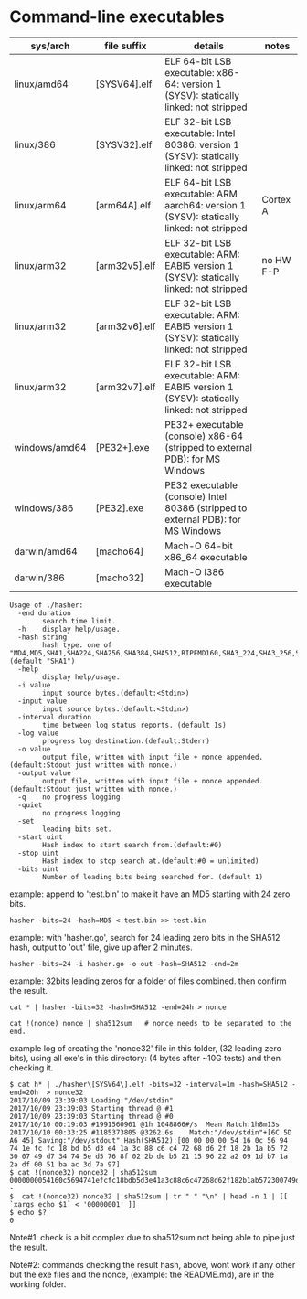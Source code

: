 # Command-line executables

|  sys/arch     |   file suffix      |           details                                                                         |    notes       |
|---------------|--------------------|-------------------------------------------------------------------------------------------|----------------|
| linux/amd64   | [SYSV64].elf       | ELF 64-bit LSB executable: x86-64: version 1 (SYSV): statically linked: not stripped      |                |
| linux/386     | [SYSV32].elf       | ELF 32-bit LSB executable: Intel 80386: version 1 (SYSV): statically linked: not stripped |                |
| linux/arm64   | [arm64A].elf       | ELF 64-bit LSB executable: ARM aarch64: version 1 (SYSV): statically linked: not stripped |   Cortex A     |
| linux/arm32   | [arm32v5].elf      | ELF 32-bit LSB executable: ARM: EABI5 version 1 (SYSV): statically linked: not stripped   |   no HW F-P    |
| linux/arm32   | [arm32v6].elf      | ELF 32-bit LSB executable: ARM: EABI5 version 1 (SYSV): statically linked: not stripped   |   		      |
| linux/arm32   | [arm32v7].elf      | ELF 32-bit LSB executable: ARM: EABI5 version 1 (SYSV): statically linked: not stripped   |  	          |
| windows/amd64 | [PE32+].exe        | PE32+ executable (console) x86-64 (stripped to external PDB): for MS Windows              |                |
| windows/386   | [PE32].exe         | PE32 executable (console) Intel 80386 (stripped to external PDB): for MS Windows          |                |
| darwin/amd64  | [macho64]          | Mach-O 64-bit x86_64 executable                                                           |                |
| darwin/386    | [macho32]          | Mach-O i386 executable                                                                    |                |

```
Usage of ./hasher:
  -end duration
    	search time limit.
  -h	display help/usage.
  -hash string
    	hash type. one of "MD4,MD5,SHA1,SHA224,SHA256,SHA384,SHA512,RIPEMD160,SHA3_224,SHA3_256,SHA3_384,SHA3_512,SHA512_224,SHA512_256" (default "SHA1")
  -help
    	display help/usage.
  -i value
    	input source bytes.(default:<Stdin>)
  -input value
    	input source bytes.(default:<Stdin>)
  -interval duration
    	time between log status reports. (default 1s)
  -log value
    	progress log destination.(default:Stderr)
  -o value
    	output file, written with input file + nonce appended.(default:Stdout just written with nonce.)
  -output value
    	output file, written with input file + nonce appended.(default:Stdout just written with nonce.)
  -q	no progress logging.
  -quiet
    	no progress logging.
  -set
    	leading bits set.
  -start uint
    	Hash index to start search from.(default:#0)
  -stop uint
    	Hash index to stop search at.(default:#0 = unlimited)
  -bits uint
    	Number of leading bits being searched for. (default 1)

```    	
 
example: append to 'test.bin' to make it have an MD5 starting with 24 zero bits.
```
hasher -bits=24 -hash=MD5 < test.bin >> test.bin
```

example: with 'hasher.go', search for 24 leading zero bits in the SHA512 hash, output to 'out' file, give up after 2 minutes.
```
hasher -bits=24 -i hasher.go -o out -hash=SHA512 -end=2m
```

example: 32bits leading zeros for a folder of files combined. then confirm the result.
```
cat * | hasher -bits=32 -hash=SHA512 -end=24h > nonce

cat !(nonce) nonce | sha512sum   # nonce needs to be separated to the end.
```

example log of creating the 'nonce32' file in this folder, (32 leading zero bits), using all exe's in this directory: (4 bytes after ~10G tests) and then checking it.
```
$ cat h* | ./hasher\[SYSV64\].elf -bits=32 -interval=1m -hash=SHA512 -end=20h  > nonce32
2017/10/09 23:39:03 Loading:"/dev/stdin"
2017/10/09 23:39:03 Starting thread @ #1
2017/10/09 23:39:03 Starting thread @ #0
2017/10/10 00:19:03 #1991560961 @1h	1048866#/s	Mean Match:1h8m13s
2017/10/10 00:33:25 #1185373805 @3262.6s	Match:"/dev/stdin"+[6C 5D A6 45] Saving:"/dev/stdout" Hash(SHA512):[00 00 00 00 54 16 0c 56 94 74 1e fc fc 18 bd b5 d3 e4 1a 3c 88 c6 c4 72 68 d6 2f 18 2b 1a b5 72 30 07 49 d7 34 74 5e d5 76 8f 02 2b de b5 21 15 96 22 a2 09 1d b7 1a 2a df 00 51 ba ac 3d 7a 97]
$ cat !(nonce32) nonce32 | sha512sum
0000000054160c5694741efcfc18bdb5d3e41a3c88c6c47268d62f182b1ab572300749d734745ed5768f022bdeb521159622a2091db71a2adf0051baac3d7a97  -
$  cat !(nonce32) nonce32 | sha512sum | tr " " "\n" | head -n 1 | [[ `xargs echo $1` < '00000001' ]]
$ echo $?
0
```
Note#1: check is a bit complex due to sha512sum not being able to pipe just the result.

Note#2: commands checking the result hash, above, wont work if any other but the exe files and the nonce, (example: the README.md), are in the working folder.
